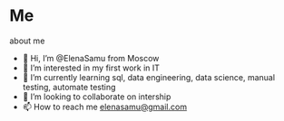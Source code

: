 # Me
about me
- 👋 Hi, I’m @ElenaSamu from Moscow
- 👀 I’m interested in my first work in IT
- 🌱 I’m currently learning sql, data engineering, data science, manual testing, automate testing
- 💞️ I’m looking to collaborate on intership 
- 📫 How to reach me elenasamu@gmail.com
